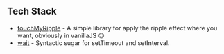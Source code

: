 ## Tech Stack

- [touchMyRipple](https://github.com/tomma5o/touchMyRipple) - A simple library for apply the ripple effect where you want, obviously in vanillaJS 😉
- [wait](https://github.com/elving/wait) - Syntactic sugar for setTimeout and setInterval.
